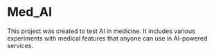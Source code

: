 # Med_AI
This project was created to test AI in medicine. It includes various experiments with medical features that anyone can use in AI-powered services.
